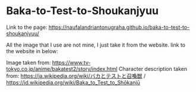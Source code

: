 # Baka-to-Test-to-Shoukanjyuu

Link to the page: https://naufalandriantonugraha.github.io/baka-to-test-to-shoukanjyuu/

All the image that I use are not mine, I just take it from the website. link to the website in below:

Image taken from: https://www.tv-tokyo.co.jp/anime/bakatest2/story/index.html
Character description taken from: https://ja.wikipedia.org/wiki/バカとテストと召喚獣 / https://id.wikipedia.org/wiki/Baka_to_Test_to_Shōkanjū
